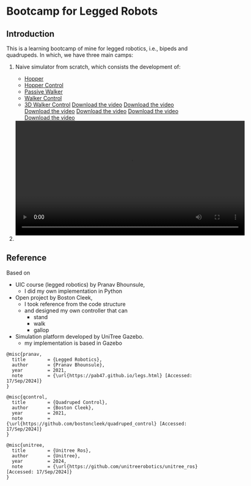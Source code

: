 # Bootcamp for Legged Robots
## Introduction
This is a learning bootcamp of mine for legged robotics, i.e., bipeds and quadrupeds. In which, we have three main camps:
1.  Naive simulator from scratch, which consists the development of:
    - [Hopper](/bootcamp_scripts/1_hopper_dynamics/README.md)
    - [Hopper Control](/bootcamp_scripts/2_hopper_control/README.md)
    - [Passive Walker](/bootcamp_scripts/3_passive_walker/README.md)
    - [Walker Control](/bootcamp_scripts/4_walker_control/README.md)
    - [3D Walker Control](/bootcamp_scripts/5_walker_3D_control/README.md)
    [Download the video](/viz/projectile.mp4)
    [Download the video](/viz/raibert_hopper_200.mp4)
    [Download the video](/viz/double_pendulum_cartesian_control.mp4)
    [Download the video](/viz/passive_walker_control_partition.mp4)
    [Download the video](/viz/walker3D_control_partition.mp4)
    [Download the video](/viz/bounce_3D.mp4)
    <video width="600" controls>
      <source src="/viz/bounce_3D.mp4" type="video/mp4">
      Your browser does not support the video tag.
    </video>
    
2.  
## Reference
Based on 
- UIC course (legged robotics) by Pranav Bhounsule, 
  - I did my own implementation in Python
- Open project by Boston Cleek, 
  - I took reference from the code structure
  - and designed my own controller that can
    - stand
    - walk
    - gallop
- Simulation platform developed by UniTree Gazebo.
  - my implementation is based in Gazebo

```
@misc{pranav,
  title        = {Legged Robotics},
  author       = {Pranav Bhounsule},
  year         = 2021,
  note         = {\url{https://pab47.github.io/legs.html} [Accessed: 17/Sep/2024]}
}

@misc{qcontrol,
  title        = {Quadruped Control},
  author       = {Boston Cleek},
  year         = 2021,
  note         = {\url{https://github.com/bostoncleek/quadruped_control} [Accessed: 17/Sep/2024]}
}

@misc{unitree,
  title        = {Unitree Ros},
  author       = {Unitree},
  year         = 2024,
  note         = {\url{https://github.com/unitreerobotics/unitree_ros} [Accessed: 17/Sep/2024]}
}